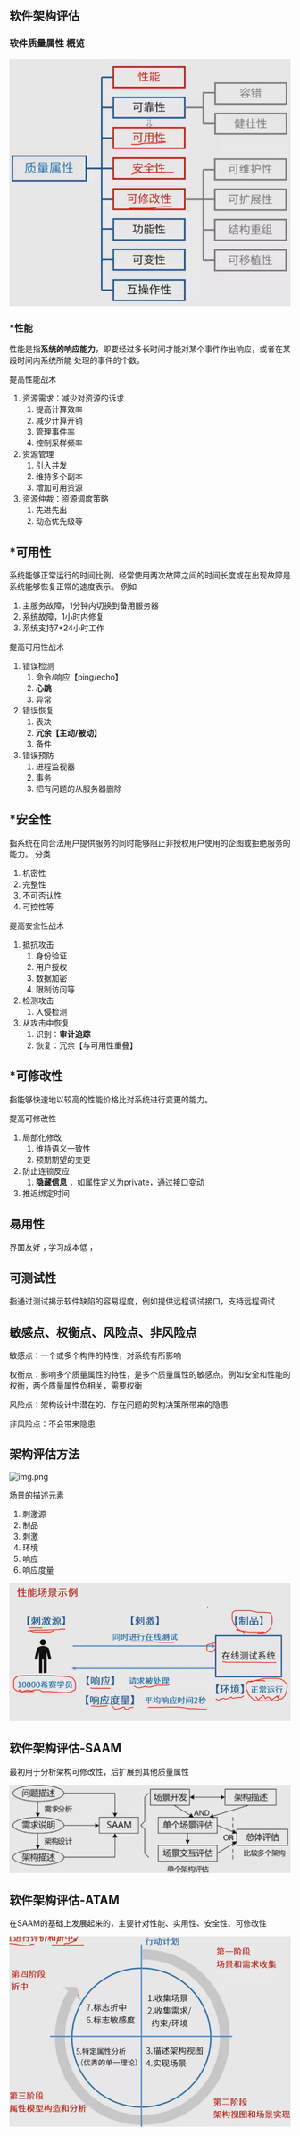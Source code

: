 
## 软件架构评估

### 软件质量属性 概览
![img.png](img/13.4质量属性.png)

### *性能
性能是指**系统的响应能力**，即要经过多长时间才能对某个事件作出响应，或者在某段时间内系统所能
处理的事件的个数。

提高性能战术
1. 资源需求：减少对资源的诉求
   1. 提高计算效率
   2. 减少计算开销
   3. 管理事件率
   4. 控制采样频率
2. 资源管理
   1. 引入并发
   2. 维持多个副本
   3. 增加可用资源
3. 资源仲裁：资源调度策略
   1. 先进先出
   2. 动态优先级等

## *可用性
系统能够正常运行的时间比例。经常使用两次故障之间的时间长度或在出现故障是系统能够恢复正常的速度表示。
例如
1. 主服务故障，1分钟内切换到备用服务器
2. 系统故障，1小时内修复
3. 系统支持7*24小时工作

提高可用性战术
1. 错误检测
   1. 命令/响应【ping/echo】
   2. **心跳**
   3. 异常
2. 错误恢复
   1. 表决
   2. **冗余【主动/被动】**
   3. 备件
3. 错误预防
   1. 进程监视器
   2. 事务
   3. 把有问题的从服务器删除

## *安全性
指系统在向合法用户提供服务的同时能够阻止非授权用户使用的企图或拒绝服务的能力。
分类
1. 机密性
2. 完整性
3. 不可否认性
4. 可控性等

提高安全性战术
1. 抵抗攻击
   1. 身份验证
   2. 用户授权
   3. 数据加密
   4. 限制访问等
2. 检测攻击
   1. 入侵检测
3. 从攻击中恢复
   1. 识别：**审计追踪**
   2. 恢复：冗余【与可用性重叠】

## *可修改性
指能够快速地以较高的性能价格比对系统进行变更的能力。

提高可修改性
1. 局部化修改
   1. 维持语义一致性
   2. 预期期望的变更
2. 防止连锁反应
   1. **隐藏信息** ，如属性定义为private，通过接口变动
3. 推迟绑定时间


## 易用性
界面友好；学习成本低；

## 可测试性
指通过测试揭示软件缺陷的容易程度，例如提供远程调试接口，支持远程调试

## 敏感点、权衡点、风险点、非风险点 
敏感点：一个或多个构件的特性，对系统有所影响

权衡点：影响多个质量属性的特性，是多个质量属性的敏感点。例如安全和性能的权衡，两个质量属性负相关，需要权衡

风险点：架构设计中潜在的、存在问题的架构决策所带来的隐患

非风险点：不会带来隐患

## 架构评估方法
![img.png](img/img.png)

场景的描述元素
1. 刺激源
2. 制品
3. 刺激
4. 环境
5. 响应
6. 响应度量

![img.png](img/13.4性能场景示例.png)

## 软件架构评估-SAAM
最初用于分析架构可修改性，后扩展到其他质量属性

![img.png](img/13.4SAAM.png)

## 软件架构评估-ATAM
在SAAM的基础上发展起来的，主要针对性能、实用性、安全性、可修改性

![img.png](img/13.4ATAM.png)

